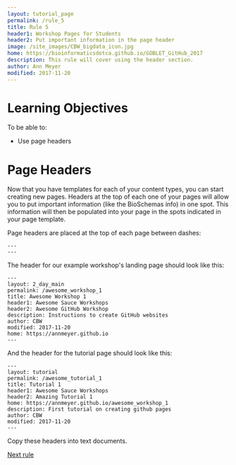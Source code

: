 ```yaml
---
layout: tutorial_page
permalink: /rule_5
title: Rule 5
header1: Workshop Pages for Students
header2: Put important information in the page header
image: /site_images/CBW_bigdata_icon.jpg
home: https://bioinformaticsdotca.github.io/GOBLET_GitHub_2017
description: This rule will cover using the header section.
author: Ann Meyer
modified: 2017-11-20
---
```


# Learning Objectives

To be able to:

* Use page headers

# Page Headers

Now that you have templates for each of your content types, you can start creating new pages.  Headers at the top of each one of your pages will allow you to put important information (like the BioSchemas info) in one spot.  This information will then be populated into your page in the spots indicated in your page template.

Page headers are placed at the top of each page between dashes:

```
---
---
```

The header for our example workshop's landing page should look like this:

```
---
layout: 2_day_main
permalink: /awesome_workshop_1
title: Awesome Workshop 1
header1: Awesome Sauce Workshops
header2: Awesome GitHub Workshop
description: Instructions to create GitHub websites
author: CBW
modified: 2017-11-20
home: https://annmeyer.github.io
---
```

And the header for the tutorial page should look like this:

```
---
layout: tutorial
permalink: /awesome_tutorial_1
title: Tutorial 1
header1: Awesome Sauce Workshops
header2: Amazing Tutorial 1
home: https://annmeyer.github.io/awesome_workshop_1
description: First tutorial on creating github pages
author: CBW
modified: 2017-11-20
---
```

Copy these headers into text documents.



[Next rule](https://bioinformaticsdotca.github.io/rule_6)

